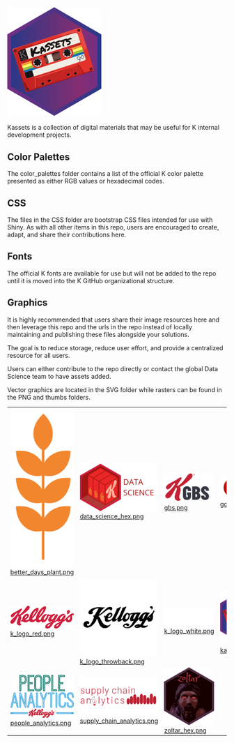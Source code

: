 
<img src="PNG/kassets_hex.png" width="216" />

Kassets is a collection of digital materials that may be useful for K
internal development projects.

## Color Palettes

The color_palettes folder contains a list of the official K color
palette presented as either RGB values or hexadecimal codes.

## CSS

The files in the CSS folder are bootstrap CSS files intended for use
with Shiny. As with all other items in this repo, users are encouraged
to create, adapt, and share their contributions here.

## Fonts

The official K fonts are available for use but will not be added to the
repo until it is moved into the K GitHub organizational structure.

## Graphics

It is highly recommended that users share their image resources here and
then leverage this repo and the urls in the repo instead of locally
maintaining and publishing these files alongside your solutions.

The goal is to reduce storage, reduce user effort, and provide a
centralized resource for all users.

Users can either contribute to the repo directly or contact the global
Data Science team to have assets added.

Vector graphics are located in the SVG folder while rasters can be found
in the PNG and thumbs folders.

<!-- Need to add examples of how to use image urls in RMarkdown and Shiny -->
<table>
<tr>
<td>
<img alt="Logo for better_days_plant" src="thumbs/better_days_plant.png"><br /><a href="PNG/better_days_plant.png">better_days_plant.png</a>
</td>
<td>
<img alt="Logo for data_science_hex" src="thumbs/data_science_hex.png"><br /><a href="PNG/data_science_hex.png">data_science_hex.png</a>
</td>
<td>
<img alt="Logo for gbs" src="thumbs/gbs.png"><br /><a href="PNG/gbs.png">gbs.png</a>
</td>
<td>
<img alt="Logo for gdag" src="thumbs/gdag.png"><br /><a href="PNG/gdag.png">gdag.png</a>
</td>
<td>
<img alt="Logo for k_hex" src="thumbs/k_hex.png"><br /><a href="PNG/k_hex.png">k_hex.png</a>
</td>
</tr>
<tr>
<td>
<img alt="Logo for k_logo_red" src="thumbs/k_logo_red.png"><br /><a href="PNG/k_logo_red.png">k_logo_red.png</a>
</td>
<td>
<img alt="Logo for k_logo_throwback" src="thumbs/k_logo_throwback.png"><br /><a href="PNG/k_logo_throwback.png">k_logo_throwback.png</a>
</td>
<td>
<img alt="Logo for k_logo_white" src="thumbs/k_logo_white.png"><br /><a href="PNG/k_logo_white.png">k_logo_white.png</a>
</td>
<td>
<img alt="Logo for kassets_hex" src="thumbs/kassets_hex.png"><br /><a href="PNG/kassets_hex.png">kassets_hex.png</a>
</td>
<td>
<img alt="Logo for klink_hex" src="thumbs/klink_hex.png"><br /><a href="PNG/klink_hex.png">klink_hex.png</a>
</td>
</tr>
<tr>
<td>
<img alt="Logo for people_analytics" src="thumbs/people_analytics.png"><br /><a href="PNG/people_analytics.png">people_analytics.png</a>
</td>
<td>
<img alt="Logo for supply_chain_analytics" src="thumbs/supply_chain_analytics.png"><br /><a href="PNG/supply_chain_analytics.png">supply_chain_analytics.png</a>
</td>
<td>
<img alt="Logo for zoltar_hex" src="thumbs/zoltar_hex.png"><br /><a href="PNG/zoltar_hex.png">zoltar_hex.png</a>
</td>
</tr>
</table>
